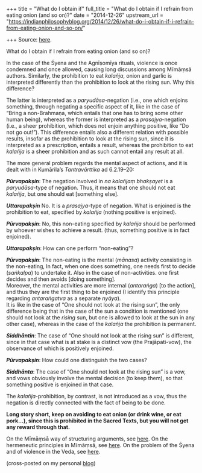 +++
title = "What do I obtain if"
full_title = "What do I obtain if I refrain from eating onion (and so on)?"
date = "2014-12-26"
upstream_url = "https://indianphilosophyblog.org/2014/12/26/what-do-i-obtain-if-i-refrain-from-eating-onion-and-so-on/"

+++
Source: [here](https://indianphilosophyblog.org/2014/12/26/what-do-i-obtain-if-i-refrain-from-eating-onion-and-so-on/).

What do I obtain if I refrain from eating onion (and so on)?

In the case of the Śyena and the Agnīṣomīya rituals, violence is once
condemned and once allowed, causing long discussions among Mīmāṃsā
authors. Similarly, the prohibition to eat *kalañja*, onion and garlic
is interpreted differently than the prohibition to look at the rising
sun. Why this difference?

The latter is interpreted as a *paryudāsa*-negation (i.e., one which
enjoins something, through negating a specific aspect of it, like in the
case of “Bring a non-Brahmaṇa, which entails that one has to bring some
other human being), whereas the former is interpreted as a
*prasajya*-negation (i.e., a sheer prohibition, which does not enjoin
anything positive, like “Do not go out!”). This difference entails also
a different relation with possible results, insofar as the prohibition
to look at the rising sun, since it is interpreted as a prescription,
entails a result, whereas the prohibition to eat *kalañja* is a sheer
prohibition and as such cannot entail any result at all.

The more general problem regards the mental aspect of actions, and it is
dealt with in Kumārila’s *Tantravārttika* ad 6.2.19–20:

***Pūrvapakṣin***: The negation involved in *na kalañjaṃ bhakṣayet* is a
*paryudāsa*-type of negation. Thus, it means that one should not eat
*kalañja*, but one should eat \[something else\].

***Uttarapakṣin*** No. It is a *prasajya*-type of negation. What is
enjoined is the prohibition to eat, specified by *kalañja* (nothing
positive is enjoined).

***Pūrvapakṣin***: No, this non-eating specified by *kalañja* should be
performed by whoever wishes to achieve a result. (thus, something
positive is in fact enjoined).

***Uttarapakṣin***: How can one perform “non-eating”?

***Pūrvapakṣin***: The non-eating is the mental (*mānasa*) activity
consisting in the non-eating, In fact, when one does something, one
needs first to decide (*saṅkalpa*) to undertake it. Also in the case of
non-activities. one first decides and then avoids \[doing something\].  
Moreover, the mental activities are more internal (*antaraṅga*) \[to the
action\], and thus they are the first thing to be enjoined (I identify
this principle regarding *antaraṅgatva* as a separate *nyāya*).  
It is like in the case of “One should not look at the rising sun”, the
only difference being that in the case of the sun a condition is
mentioned (one should not look at the *rising* sun, but one is allowed
to look at the sun in any other case), whereas in the case of the
*kalañja* the prohibition is permanent.

***Siddhāntin***: The case of “One should not look at the rising sun” is
different, since in that case what is at stake is a distinct vow (the
Prajāpati-vow), the observance of which is positively enjoined.

***Pūrvapakṣin***: How could one distinguish the two cases?

***Siddhānta***: The case of “One should not look at the rising sun” is
a vow, and vows obviously involve the mental decision (to keep them), so
that something positive is enjoined in that case.

The *kalañja*-prohibition, by contrast, is not introduced as a vow, thus
the negation is directly connected with the fact of being to be done.

**Long story short, keep on avoiding to eat onion (or drink wine, or eat
pork…), since this is prohibited in the Sacred Texts, but you will not
get any reward through that.**

On the Mīmāṃsā way of structuring arguments, see
[here](http://elisafreschi.com/2014/12/15/conveying-prescriptions-the-mima%E1%B9%83sa-understanding-of-how-prescriptive-texts-function/).
On the hermeneutic principles in Mīmāṃsā, see
[here](http://elisafreschi.com/2014/12/22/hermeneutic-principles-in-mima%E1%B9%83sa/).
On the problem of the Śyena and of violence in the Veda, see
[here](http://elisafreschi.com/2014/08/16/when-sacred-texts-prescribe-violence/).

(cross-posted on my personal [blog](http://elisafreschi.com))
